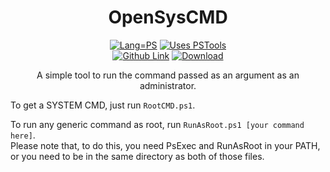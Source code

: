 <span align="center">

# OpenSysCMD

[![Lang=PS](https://img.shields.io/badge/Language-Powershell-blue?style=flat-square 'This Project uses PowerShell')](https://github.com/YieldingExploiter/OpenSysCMD/search?l=powershell) [![Uses PSTools](https://img.shields.io/badge/Uses-PSTools-darkblue?style=flat-square 'This project needs PSTools (PsExec) to work')](https://docs.microsoft.com/en-us/sysinternals/downloads/pstools)<br/>
[![Github Link](https://img.shields.io/badge/-Github-brightgreen?style=flat-square 'Github for OpenSysCMD
')](https://github.com/YieldingExploiter/OpenSysCMD) [![Download](https://img.shields.io/badge/-Download-red?style=flat-square 'Download OpenSysCMD
')](https://github.com/YieldingExploiter/OpenSysCMD/archive/refs/heads/main.zip)

A simple tool to run the command passed as an argument as an administrator.

</span>

To get a SYSTEM CMD, just run `RootCMD.ps1`.

To run any generic command as root, run `RunAsRoot.ps1 [your command here]`.<br/>
Please note that, to do this, you need PsExec and RunAsRoot in your PATH, or you need to be in the same directory as both of those files.
